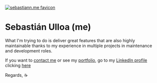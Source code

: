 [![sebastiann.me favicon](https://sebastiann.me/images/favicon_round_500_128_128.png)](https://sebastiann.me)
# Sebastián Ulloa (me)
What I'm trying to do is deliver great features that are also highly maintainable thanks to my experience in multiple projects in maintenance and development roles.


If you want to [contact me](https://linkedin.com/in/topstian) or see my [portfolio](https://linkedin.com/topstian), go to my [LinkedIn profile](https://linkedin.com/in/topstian) clicking [here](https://linkedin.com/in/topstian) 

Regards, ☕
